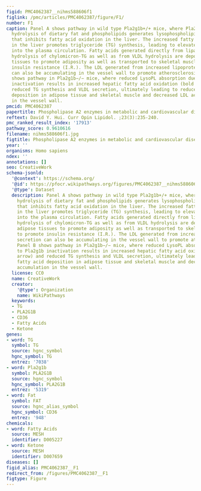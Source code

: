 ```yaml
---
figid: PMC4062387__nihms588606f1
figlink: /pmc/articles/PMC4062387/figure/F1/
number: F1
caption: Panel A shows pathway in wild type Pla2g1b+/+ mice, where Pla2g1b-catalyzed
  hydrolysis of dietary fat and phospholipids generates lysophospholipids (LysoPL)
  that inhibits fatty acid oxidation in the liver. The increased fatty acid availability
  in the liver promotes triglyceride (TG) synthesis, leading to elevated VLDL secretion
  into the plasma circulation. Fatty acids generated directly from lipase-catalyzed
  hydrolysis of chylomicron-TG as well as from VLDL hydrolysis are deposited in adipose
  tissues to promote adiposity as well as transported to skeletal muscle to promote
  insulin resistance (I.R.). The LDL generated from increased lipoprotein secretion
  can also be accumulating in the vessel wall to promote atherosclerosis. Panel B
  shows pathway in Pla2g1b−/− mice, where reduced LysoPL absorption due to Pla2g1b
  inactivation results in increased hepatic fatty acid oxidation (bold arrow) and
  reduced TG synthesis and VLDL secretion, ultimately leading to reduced fatty acid
  deposition in adipose tissue and skeletal muscle and decreased LDL accumulation
  in the vessel wall.
pmcid: PMC4062387
papertitle: Phospholipase A2 enzymes in metabolic and cardiovascular diseases.
reftext: David Y. Hui. Curr Opin Lipidol. ;23(3):235-240.
pmc_ranked_result_index: '17913'
pathway_score: 0.9610616
filename: nihms588606f1.jpg
figtitle: Phospholipase A2 enzymes in metabolic and cardiovascular diseases
year: ''
organisms: Homo sapiens
ndex: ''
annotations: []
seo: CreativeWork
schema-jsonld:
  '@context': https://schema.org/
  '@id': https://pfocr.wikipathways.org/figures/PMC4062387__nihms588606f1.html
  '@type': Dataset
  description: Panel A shows pathway in wild type Pla2g1b+/+ mice, where Pla2g1b-catalyzed
    hydrolysis of dietary fat and phospholipids generates lysophospholipids (LysoPL)
    that inhibits fatty acid oxidation in the liver. The increased fatty acid availability
    in the liver promotes triglyceride (TG) synthesis, leading to elevated VLDL secretion
    into the plasma circulation. Fatty acids generated directly from lipase-catalyzed
    hydrolysis of chylomicron-TG as well as from VLDL hydrolysis are deposited in
    adipose tissues to promote adiposity as well as transported to skeletal muscle
    to promote insulin resistance (I.R.). The LDL generated from increased lipoprotein
    secretion can also be accumulating in the vessel wall to promote atherosclerosis.
    Panel B shows pathway in Pla2g1b−/− mice, where reduced LysoPL absorption due
    to Pla2g1b inactivation results in increased hepatic fatty acid oxidation (bold
    arrow) and reduced TG synthesis and VLDL secretion, ultimately leading to reduced
    fatty acid deposition in adipose tissue and skeletal muscle and decreased LDL
    accumulation in the vessel wall.
  license: CC0
  name: CreativeWork
  creator:
    '@type': Organization
    name: WikiPathways
  keywords:
  - TG
  - PLA2G1B
  - CD36
  - Fatty Acids
  - Ketone
genes:
- word: TG
  symbol: TG
  source: hgnc_symbol
  hgnc_symbol: TG
  entrez: '7038'
- word: Pla2g1b
  symbol: PLA2G1B
  source: hgnc_symbol
  hgnc_symbol: PLA2G1B
  entrez: '5319'
- word: Fat
  symbol: FAT
  source: hgnc_alias_symbol
  hgnc_symbol: CD36
  entrez: '948'
chemicals:
- word: Fatty Acids
  source: MESH
  identifier: D005227
- word: Ketone
  source: MESH
  identifier: D007659
diseases: []
figid_alias: PMC4062387__F1
redirect_from: /figures/PMC4062387__F1
figtype: Figure
---
```


